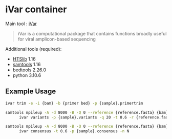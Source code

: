 # iVar container

Main tool : [iVar](https://andersen-lab.github.io/ivar/html/manualpage.html)

>iVar is a computational package that contains functions broadly useful for viral amplicon-based sequencing

Additional tools (required):

* [HTSlib](https://github.com/samtools/htslib) 1.16
* [samtools](http://www.htslib.org/) 1.16
* bedtools 2.26.0
* python 3.10.6

## Example Usage

```bash
ivar trim -e -i {bam} -b {primer bed} -p {sample}.primertrim
```

```bash
samtools mpileup -A -d 8000 -B -Q 0 --reference {reference.fasta} {bam} | \
      ivar variants -p {sample}.variants -q 20 -t 0.6 -r {reference.fasta} -g {reference.gff}
```

```bash
samtools mpileup -A -d 8000 -B -Q 0 --reference {reference.fasta} {bam} | \
      ivar consensus -t 0.6 -p {sample}.consensus -n N
```
